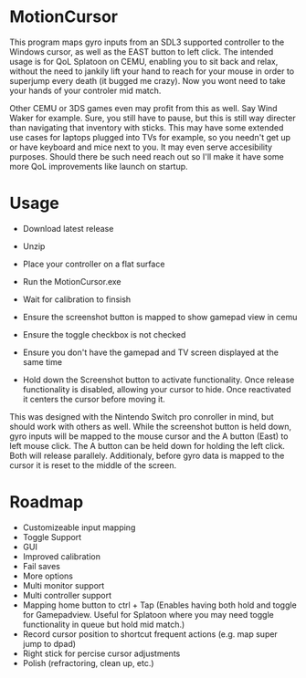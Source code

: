 # MotionCursor
This program maps gyro inputs from an SDL3 supported controller to the Windows cursor, as well as the EAST button to left click. The intended usage is for QoL Splatoon on CEMU, enabling you to sit back and relax, without the need to jankily lift your hand to reach for your mouse in order to superjump every death (it bugged me crazy). Now you wont need to take your hands of your controler mid match.

Other CEMU or 3DS games even may profit from this as well. Say Wind Waker for example. Sure, you still have to pause, but this is still way directer than navigating that inventory with sticks.
This may have some extended use cases for laptops plugged into TVs for example, so you needn't get up or have keyboard and mice next to you.
It may even serve accesibility purposes. Should there be such need reach out so I'll make it have some more QoL improvements like launch on startup.

# Usage
- Download latest release
- Unzip
- Place your controller on a flat surface
- Run the MotionCursor.exe
- Wait for calibration to finsish
- Ensure the screenshot button is mapped to show gamepad view in cemu
- Ensure the toggle checkbox is not checked
- Ensure you don't have the gamepad and TV screen displayed at the same time

- Hold down the Screenshot button to activate functionality. Once release functionality is disabled, allowing your cursor to hide. Once reactivated it centers the cursor before moving it.

This was designed with the Nintendo Switch pro conroller in mind, but should work with others as well. While the screenshot button is held down, gyro inputs will be mapped to the mouse cursor and the A button (East) to left mouse click. The A button can be held down for holding the left click. Both will release parallely. Additionaly, before gyro data is mapped to the cursor it is reset to the middle of the screen.

# Roadmap

- Customizeable input mapping
- Toggle Support
- GUI
- Improved calibration
- Fail saves
- More options
- Multi monitor support
- Multi controller support
- Mapping home button to ctrl + Tap (Enables having both hold and toggle for Gamepadview. Useful for Splatoon where you may need toggle functionality in queue but hold mid match.)
- Record cursor position to shortcut frequent actions (e.g. map super jump to dpad)
- Right stick for percise cursor adjustments
- Polish (refractoring, clean up, etc.)
